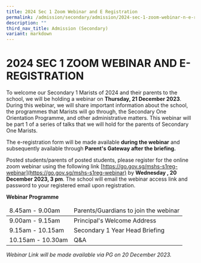 ```yaml
---
title: 2024 Sec 1 Zoom Webinar and E Registration
permalink: /admission/secondary/admission/2024-sec-1-zoom-webinar-n-e-registration/
description: ""
third_nav_title: Admission (Secondary)
variant: markdown
---
```

# 2024 SEC 1 ZOOM WEBINAR AND E-REGISTRATION


To welcome our Secondary 1 Marists of 2024 and their parents to the school, we will be holding a webinar on **Thursday, 21 December 2023**. During this webinar, we will share important information about the school, the programmes that Marists will go through, the Secondary One Orientation Programme, and other administrative matters. This webinar will be part 1 of a series of talks that we will hold for the parents of Secondary One Marists.&nbsp;

The e-registration form will be made available **during the webinar** and subsequently available through **Parent's Gateway after the briefing.**

  

Posted students/parents of posted students, please register for the online zoom webinar using the following link [https://go.gov.sg/mshs-s1reg-webinar](https://go.gov.sg/mshs-s1reg-webinar) by **Wednesday , 20 December 2023, 3 pm**. The school will email the webinar access link and password to your registered email upon registration.

  

**Webinar Programme**

<table>
<thead>
  <tr>
    <td>8.45am - 9.00am</td>
    <td>Parents/Guardians to join the webinar</td>
  </tr>
</thead>
<tbody>
  <tr>
    <td>9.00am - 9.15am</td>
    <td>Principal's Welcome Address</td>
  </tr>
  <tr>
    <td> 9.15am - 10.15am</td>
    <td>Secondary 1 Year Head Briefing </td>
  </tr>
  <tr>
    <td>10.15am - 10.30am</td>
    <td>Q&amp;A</td>
  </tr>
</tbody>
</table>

*Webinar Link will be made available via PG on 20 December 2023.*
